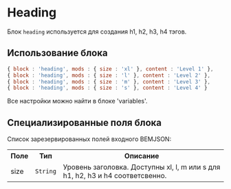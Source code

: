 # Heading

Блок `heading` используется для создания h1, h2, h3, h4 тэгов.

## Использование блока

``` js
{ block : 'heading', mods : { size : 'xl' }, content : 'Level 1' },
{ block : 'heading', mods : { size : 'l' }, content : 'Level 2' },
{ block : 'heading', mods : { size : 'm' }, content : 'Level 3' },
{ block : 'heading', mods : { size : 's' }, content : 'Level 4' }
```

Все настройки можно найти в блоке 'variables'.

## Специализированные поля блока

Список зарезервированных полей входного BEMJSON:

<table>
    <tr>
        <th>Поле</th>
        <th>Тип</th>
        <th>Описание</th>
    </tr>
    <tr>
        <td>size</td>
        <td>
            <code>String</code>
        </td>
        <td>Уровень заголовка. Доступны xl, l, m или s для h1, h2, h3 и h4 соответсвенно.</td>
    </tr>
</table>
